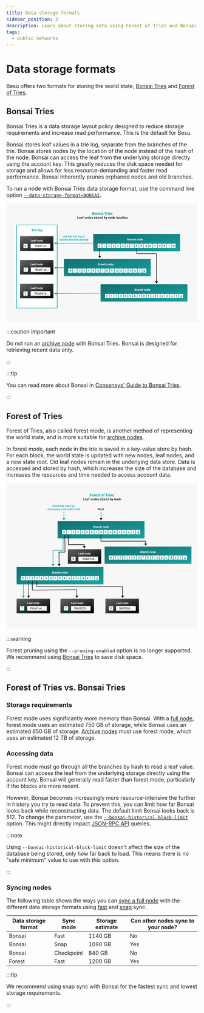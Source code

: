 ```yaml
---
title: Data storage formats
sidebar_position: 3
description: Learn about storing data using Forest of Tries and Bonsai Tries.
tags:
  - public networks
---
```


# Data storage formats

Besu offers two formats for storing the world state, [Bonsai Tries](#bonsai-tries) and [Forest of Tries](#forest-of-tries).

## Bonsai Tries

Bonsai Tries is a data storage layout policy designed to reduce storage requirements and increase read performance. This is the default for Besu.

Bonsai stores leaf values in a trie log, separate from the branches of the trie. Bonsai stores nodes by the location of the node instead of the hash of the node. Bonsai can access the leaf from the underlying storage directly using the account key. This greatly reduces the disk space needed for storage and allows for less resource-demanding and faster read performance. Bonsai inherently prunes orphaned nodes and old branches.

To run a node with Bonsai Tries data storage format, use the command line option [`--data-storage-format=BONSAI`](../reference/cli/options.md#data-storage-format).

<p align="center">

![Bonsai_tries](../../assets/images/Bonsai_tries.png)

</p>

:::caution important

Do not run an [archive node](sync-node.md#run-an-archive-node) with Bonsai Tries.
Bonsai is designed for retrieving recent data only.

:::

:::tip

You can read more about Bonsai in [Consensys' Guide to Bonsai Tries](https://consensys.io/blog/bonsai-tries-guide).

:::

## Forest of Tries

Forest of Tries, also called forest mode, is another method of representing the world state, and is more suitable for [archive nodes](sync-node.md#run-an-archive-node).

In forest mode, each node in the trie is saved in a key-value store by hash. For each block, the world state is updated with new nodes, leaf nodes, and a new state root. Old leaf nodes remain in the underlying data store. Data is accessed and stored by hash, which increases the size of the database and increases the resources and time needed to access account data.

<p align="center">

![forest_of_tries](../../assets/images/forest_of_tries.png)

</p>

:::warning

Forest pruning using the `--pruning-enabled` option is no longer supported.
We recommend using [Bonsai Tries](#bonsai-tries) to save disk space.

:::

## Forest of Tries vs. Bonsai Tries

### Storage requirements

Forest mode uses significantly more memory than Bonsai.
With a [full node](sync-node.md#run-a-full-node), forest mode uses an
estimated 750 GB of storage, while Bonsai uses an estimated 650 GB of storage.
[Archive nodes](sync-node.md#run-an-archive-node) must use forest mode, which
uses an estimated 12 TB of storage.

### Accessing data

Forest mode must go through all the branches by hash to read a leaf value. Bonsai can access the leaf from the underlying storage directly using the account key. Bonsai will generally read faster than forest mode, particularly if the blocks are more recent.

However, Bonsai becomes increasingly more resource-intensive the further in history you try to read data. To prevent this, you can limit how far Bonsai looks back while reconstructing data. The default limit Bonsai looks back is 512. To change the parameter, use the [`--bonsai-historical-block-limit`](../reference/cli/options.md#bonsai-historical-block-limit) option. This might directly impact [JSON-RPC API](../reference/api/index.md) queries.

:::note

Using `--bonsai-historical-block-limit` doesn't affect the size of the database being stored, only how far back to load. This means there is no "safe minimum" value to use with this option.

:::

### Syncing nodes

The following table shows the ways you can [sync a full node](sync-node.md#run-a-full-node) with the different data storage formats using [fast](sync-node.md#fast-synchronization) and [snap](sync-node.md#snap-synchronization) sync.

| Data storage format | Sync mode | Storage estimate | Can other nodes sync to your node? |
| --- | --- | --- | --- |
| Bonsai | Fast | 1140 GB | No |
| Bonsai | Snap | 1090 GB | Yes |
| Bonsai | Checkpoint | 840 GB | No |
| Forest | Fast | 1200 GB | Yes |

:::tip

We recommend using snap sync with Bonsai for the fastest sync and lowest storage requirements.

:::
